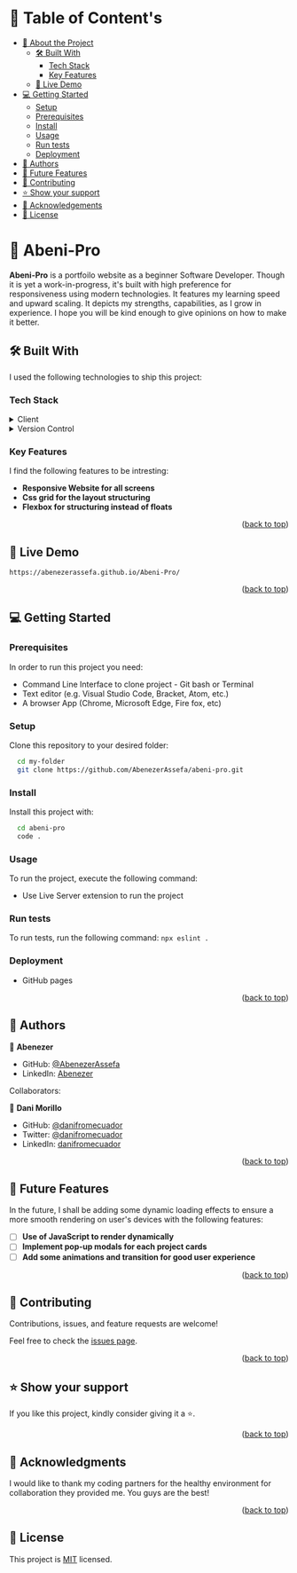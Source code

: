 <!-- TABLE OF CONTENTS -->

# 📗 Table of Content's

- [📖 About the Project](#about-project)
  - [🛠 Built With](#built-with)
    - [Tech Stack](#tech-stack)
    - [Key Features](#key-features)
  - [🚀 Live Demo](#live-demo)
- [💻 Getting Started](#getting-started)
  - [Setup](#setup)
  - [Prerequisites](#prerequisites)
  - [Install](#install)
  - [Usage](#usage)
  - [Run tests](#run-tests)
  - [Deployment](#triangular_flag_on_post-deployment)
- [👥 Authors](#authors)
- [🔭 Future Features](#future-features)
- [🤝 Contributing](#contributing)
- [⭐️ Show your support](#support)
- [🙏 Acknowledgements](#acknowledgements)
- [📝 License](#license)

<!-- PROJECT DESCRIPTION -->

# 📖 Abeni-Pro <a name="about-project"></a>

**Abeni-Pro** is a portfoilo website as a beginner Software Developer. Though it is yet a work-in-progress, it's built with high preference for responsiveness using modern technologies. It features my learning speed and upward scaling. It depicts my strengths, capabilities, as I grow in experience. I hope you will be kind enough to give opinions on how to make it better.

## 🛠 Built With <a name="built-with"></a>

I used the following technologies to ship this project:

### Tech Stack <a name="tech-stack"></a>

<details>
  <summary>Client</summary>
  <ul>
    <li><a href="https://html.com/">Html</a></li>
    <li><a href="#">CSS</a></li>
  </ul>
</details>

<details>
  <summary>Version Control</summary>
  <ul>
    <li><a href="#">Git</a></li>
    <li><a href="#">GitHub</a></li>
  </ul>
</details>

<!-- Features -->

### Key Features <a name="key-features"></a>

I find the following features to be intresting:

- **Responsive Website for all screens**
- **Css grid for the layout structuring**
- **Flexbox for structuring instead of floats**

<p align="right">(<a href="#readme-top">back to top</a>)</p>

<!-- LIVE DEMO -->

## 🚀 Live Demo <a name="live-demo"></a>

    https://abenezerassefa.github.io/Abeni-Pro/

<p align="right">(<a href="#readme-top">back to top</a>)</p>

<!-- GETTING STARTED -->

## 💻 Getting Started <a name="getting-started"></a>

### Prerequisites

In order to run this project you need:

- Command Line Interface to clone project - Git bash or Terminal
- Text editor (e.g. Visual Studio Code, Bracket, Atom, etc.)
- A browser App (Chrome, Microsoft Edge, Fire fox, etc)

### Setup

Clone this repository to your desired folder:

```sh
  cd my-folder
  git clone https://github.com/AbenezerAssefa/abeni-pro.git
```

### Install

Install this project with:

```sh
  cd abeni-pro
  code .
```

### Usage

To run the project, execute the following command:

- Use Live Server extension to run the project

### Run tests

To run tests, run the following command: `npx eslint .`

<!--
Example command:

```sh
  bin/rails test test/models/article_test.rb
```
--->

### Deployment

- GitHub pages

<!--
Example:

```sh

```
 -->

<p align="right">(<a href="#readme-top">back to top</a>)</p>

<!-- AUTHORS -->

## 👥 Authors <a name="authors"></a>

👤 **Abenezer**

- GitHub: [@AbenezerAssefa](https://github.com/AbenezerAssefa)
- LinkedIn: [Abenezer](https://www.linkedin.com/in/abenezer-assefa-386b25193)

Collaborators:

👤 **Dani Morillo**

- GitHub: [@danifromecuador](https://github.com/danifromecuador)
- Twitter: [@danifromecuador](https://twitter.com/danifromecuador)
- LinkedIn: [danifromecuador](https://www.linkedin.com/in/danifromecuador/)

<p align="right">(<a href="#readme-top">back to top</a>)</p>

<!-- FUTURE FEATURES -->

## 🔭 Future Features <a name="future-features"></a>

In the future, I shall be adding some dynamic loading effects to ensure a more smooth rendering on user's devices with the following features:

- [ ] **Use of JavaScript to render dynamically**
- [ ] **Implement pop-up modals for each project cards**
- [ ] **Add some animations and transition for good user experience**

<p align="right">(<a href="#readme-top">back to top</a>)</p>

<!-- CONTRIBUTING -->

## 🤝 Contributing <a name="contributing"></a>

Contributions, issues, and feature requests are welcome!

Feel free to check the [issues page](../../issues/).

<p align="right">(<a href="#readme-top">back to top</a>)</p>

<!-- SUPPORT -->

## ⭐️ Show your support <a name="support"></a>

If you like this project, kindly consider giving it a ⭐️.

<p align="right">(<a href="#readme-top">back to top</a>)</p>

<!-- ACKNOWLEDGEMENTS -->

## 🙏 Acknowledgments <a name="acknowledgements"></a>

I would like to thank my coding partners for the healthy environment for collaboration they provided me. You guys are the best!

<p align="right">(<a href="#readme-top">back to top</a>)</p>

<!-- LICENSE -->

## 📝 License <a name="license"></a>

This project is [MIT](./LICENSE) licensed.

